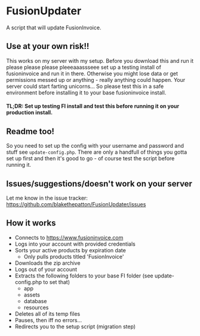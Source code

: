 # FusionUpdater
A script that will update FusionInvoice.

## Use at your own risk!!
This works on my server with my setup. Before you download this and run it please please please pleeeaaassseee set up a testing install of fusioninvoice and run it in there. Otherwise you might lose data or get permissions messed up or anything - really anything could happen. Your server could start farting unicorns... So please test this in a safe environment before installing it to your base fusioninvoice install.

#### TL;DR: Set up testing FI install and test this before running it on your production install.

## Readme too!
So you need to set up the config with your username and password and stuff see `update-config.php`. There are only a handfull of things you gotta set up first and then it's good to go - of course test the script before running it.

## Issues/suggestions/doesn't work on your server
Let me know in the issue tracker: https://github.com/blakethepatton/FusionUpdater/issues

## How it works
* Connects to https://www.fusioninvoice.com
* Logs into your account with provided credentials
* Sorts your active products by expiration date
  * Only pulls products titled 'FusionInvoice'
* Downloads the zip archive
* Logs out of your account
* Extracts the following folders to your base FI folder (see update-config.php to set that)
  * app
  * assets
  * database
  * resources
* Deletes all of its temp files
* Pauses, then iff no errors...
* Redirects you to the setup script (migration step)
